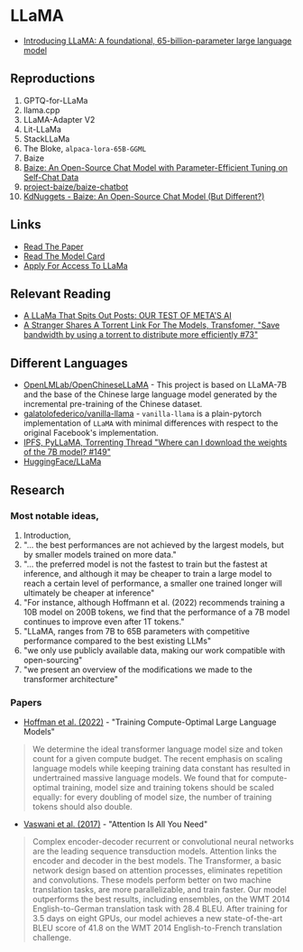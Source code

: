 # LLaMA

- [Introducing LLaMA: A foundational, 65-billion-parameter large language model](https://ai.facebook.com/blog/large-language-model-llama-meta-ai/)

## Reproductions

1. GPTQ-for-LLaMa
2. llama.cpp
3. LLaMA-Adapter V2
4. Lit-LLaMa
5. StackLLaMa
6. The Bloke, `alpaca-lora-65B-GGML`
7. Baize
  1. [Baize: An Open-Source Chat Model with Parameter-Efficient Tuning on Self-Chat Data](https://arxiv.org/abs/2304.01196)
  2. [project-baize/baize-chatbot](https://github.com/project-baize/baize-chatbot)
  3. [KdNuggets - Baize: An Open-Source Chat Model (But Different?)](https://www.kdnuggets.com/2023/04/baize-opensource-chat-model-different.html)

## Links

- [Read The Paper](https://arxiv.org/abs/2302.13971)
- [Read The Model Card](https://github.com/facebookresearch/llama/blob/main/MODEL_CARD.md)
- [Apply For Access To LLaMa](https://docs.google.com/forms/d/e/1FAIpQLSfqNECQnMkycAp2jP4Z9TFX0cGR4uf7b_fBxjY_OjhJILlKGA/viewform)

## Relevant Reading

- [A LLaMa That Spits Out Posts: OUR TEST OF META'S AI](https://les-enovateurs.com/llama-meta-ai-test)
- [A Stranger Shares A Torrent Link For The Models, Transfomer, "Save bandwidth by using a torrent to distribute more efficiently #73"](https://github.com/facebookresearch/llama/pull/73/files)

## Different Languages

- [OpenLMLab/OpenChineseLLaMA](https://github.com/OpenLMLab/OpenChineseLLaMA) - This project is based on LLaMA-7B and the base of the Chinese large language model generated by the incremental pre-training of the Chinese dataset.
- [galatolofederico/vanilla-llama](https://github.com/galatolofederico/vanilla-llama) - `vanilla-llama` is a plain-pytorch implementation of `LLaMA` with minimal differences with respect to the original Facebook's implementation.
- [IPFS, PyLLaMA, Torrenting Thread "Where can I download the weights of the 7B model? #149"](https://github.com/facebookresearch/llama/issues/149)
- [HuggingFace/LLaMa](https://huggingface.co/docs/transformers/main/en/model_doc/llama)

## Research

### Most notable ideas,

1. Introduction,
  1. "... the best performances are not achieved by the largest models, but by smaller models trained on more data."
  2. "... the preferred model is not the fastest to train but the fastest at inference, and although it may be cheaper to train a large model to reach a certain level of performance, a smaller one trained longer will ultimately be cheaper at inference"
  3. "For instance, although Hoffmann et al. (2022) recommends training a 10B model on 200B tokens, we find that the performance of a 7B model continues to improve even after 1T tokens."
  4. "LLaMA, ranges from 7B to 65B parameters with competitive performance compared to the best existing LLMs"
  5. "we only use publicly available data, making our work compatible with open-sourcing"
  6. "we present an overview of the modifications we made to the transformer architecture"

### Papers

- [Hoffman et al. (2022)](https://arxiv.org/abs/2203.15556) - "Training Compute-Optimal Large Language Models"
> We determine the ideal transformer language model size and token count for a given compute budget. The recent emphasis on scaling language models while keeping training data constant has resulted in undertrained massive language models. We found that for compute-optimal training, model size and training tokens should be scaled equally: for every doubling of model size, the number of training tokens should also double.
- [Vaswani et al. (2017)](https://arxiv.org/abs/1706.03762) - "Attention Is All You Need"
> Complex encoder-decoder recurrent or convolutional neural networks are the leading sequence transduction models. Attention links the encoder and decoder in the best models. The Transformer, a basic network design based on attention processes, eliminates repetition and convolutions. These models perform better on two machine translation tasks, are more parallelizable, and train faster. Our model outperforms the best results, including ensembles, on the WMT 2014 English-to-German translation task with 28.4 BLEU. After training for 3.5 days on eight GPUs, our model achieves a new state-of-the-art BLEU score of 41.8 on the WMT 2014 English-to-French translation challenge.
